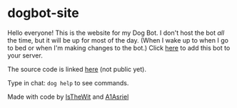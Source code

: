 # dogbot-site

Hello everyone! This is the website for my Dog Bot. I don't host the bot *all* the time, but it will be up for most of the day. (When I wake up to when I go to bed or when I'm making changes to the bot.)
Click [here](https://discord.com/api/oauth2/authorize?client_id=1007807076044636280&permissions=277025516544&scope=bot) to add this bot to your server.

The source code is linked [here](https://github.com/IsTheWit/dog-bot) (not public yet).

Type in chat: `dog help` to see commands.

Made with code by [IsTheWit](https://github.com/IsTheWit) and [A1Asriel](https://github.com/A1Asriel)

